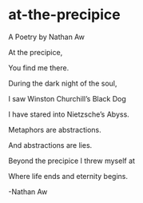 # at-the-precipice
A Poetry by Nathan Aw

At the precipice, 

You find me there.

During the dark night of the soul,

I saw Winston Churchill’s Black Dog

I have stared into Nietzsche’s Abyss. 

Metaphors are abstractions.

And abstractions are lies. 

Beyond the precipice I threw myself at

Where life ends and eternity begins. 

-Nathan Aw
